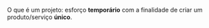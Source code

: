 O que é um projeto: esforço **temporário** com a finalidade de criar um produto/serviço **único**.

